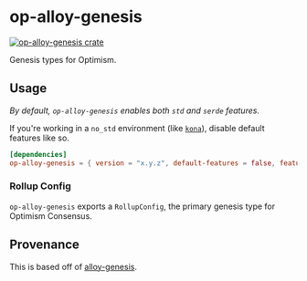 # op-alloy-genesis

<a href="https://crates.io/crates/op-alloy-genesis"><img src="https://img.shields.io/crates/v/op-alloy-genesis.svg" alt="op-alloy-genesis crate"></a>

Genesis types for Optimism.

## Usage

_By default, `op-alloy-genesis` enables both `std` and `serde` features._

If you're working in a `no_std` environment (like [`kona`][kona]), disable default features like so.

```toml
[dependencies]
op-alloy-genesis = { version = "x.y.z", default-features = false, features = ["serde"] }
```

[kona]: https://github.com/anton-rs/kona/blob/main/Cargo.toml#L137


### Rollup Config

`op-alloy-genesis` exports a `RollupConfig`, the primary genesis type for Optimism Consensus.

## Provenance

This is based off of [alloy-genesis].

[alloy-genesis]: https://github.com/alloy-rs
